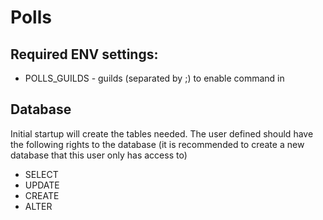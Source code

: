 # Polls

## Required ENV settings:

- POLLS_GUILDS - guilds (separated by ;) to enable command in

## Database

Initial startup will create the tables needed. The user defined should have the following rights to the database (it is recommended to create a new database that this user only has access to)

- SELECT
- UPDATE
- CREATE
- ALTER
